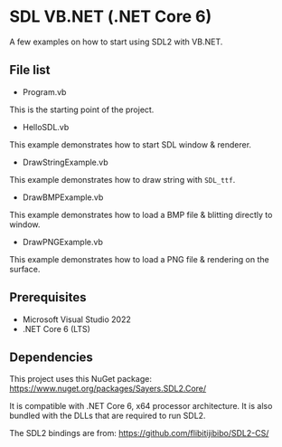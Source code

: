 # SDL VB.NET (.NET Core 6)

A few examples on how to start using SDL2 with VB.NET.


## File list

- Program.vb

This is the starting point of the project.


- HelloSDL.vb

This example demonstrates how to start SDL window & renderer.


- DrawStringExample.vb

This example demonstrates how to draw string with `SDL_ttf`.


- DrawBMPExample.vb

This example demonstrates how to load a BMP file & blitting directly to window.


- DrawPNGExample.vb

This example demonstrates how to load a PNG file & rendering on the surface.


## Prerequisites

- Microsoft Visual Studio 2022
- .NET Core 6 (LTS)


## Dependencies

This project uses this NuGet package: https://www.nuget.org/packages/Sayers.SDL2.Core/

It is compatible with .NET Core 6, x64 processor architecture.  It is also bundled with the DLLs that are required to run SDL2.

The SDL2 bindings are from: https://github.com/flibitijibibo/SDL2-CS/

